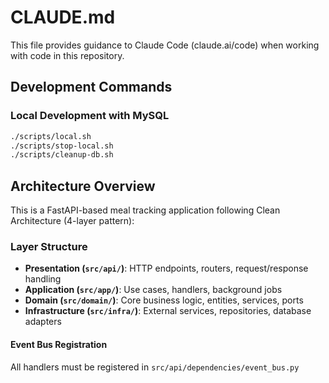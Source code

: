 # CLAUDE.md

This file provides guidance to Claude Code (claude.ai/code) when working with code in this repository.

## Development Commands

### Local Development with MySQL
```bash
./scripts/local.sh
./scripts/stop-local.sh
./scripts/cleanup-db.sh 
```

## Architecture Overview

This is a FastAPI-based meal tracking application following Clean Architecture (4-layer pattern):

### Layer Structure
- **Presentation (`src/api/`)**: HTTP endpoints, routers, request/response handling
- **Application (`src/app/`)**: Use cases, handlers, background jobs
- **Domain (`src/domain/`)**: Core business logic, entities, services, ports
- **Infrastructure (`src/infra/`)**: External services, repositories, database adapters

#### Event Bus Registration
All handlers must be registered in `src/api/dependencies/event_bus.py`